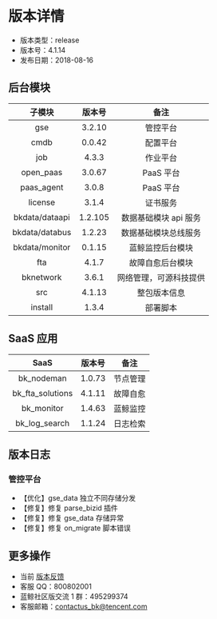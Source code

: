 # 版本详情

- 版本类型：release
- 版本号：4.1.14
- 发布日期：2018-08-16


## 后台模块

|     子模块     | 版本号  |          备注          |
|:--------------:|:-------:|:----------------------:|
|      gse       |  3.2.10  |        管控平台        |
|      cmdb      | 0.0.42  |        配置平台        |
|      job       |  4.3.3  |        作业平台        |
|   open_paas    | 3.0.67 |        PaaS 平台        |
|   paas_agent   |  3.0.8  |        PaaS 平台        |
|    license     |  3.1.4  |        证书服务        |
| bkdata/dataapi | 1.2.105 |  数据基础模块 api 服务   |
| bkdata/databus | 1.2.23  |  数据基础模块总线服务  |
| bkdata/monitor | 0.1.15  |    蓝鲸监控后台模块    |
|      fta       |  4.1.7  |    故障自愈后台模块    |
|   bknetwork    |  3.6.1  | 网络管理，可源科技提供 |
|      src       | 4.1.13  |      整包版本信息      |
|    install     |    1.3.4   |        部署脚本        |

## SaaS 应用

|       SaaS       | 版本号 |   备注   |
|:----------------:|:------:|:--------:|
|    bk_nodeman    | 1.0.73 | 节点管理 |
| bk_fta_solutions | 4.1.11 | 故障自愈 |
|    bk_monitor    | 1.4.63 | 蓝鲸监控 |
|  bk_log_search   | 1.1.24 | 日志检索 |

## 版本日志

### 管控平台

- 【优化】gse_data 独立不同存储分发
- 【修复】修复 parse_bizid 插件
- 【修复】修复 gse_data 存储异常
- 【修复】修复 on_migrate 脚本错误

## 更多操作

- 当前 [版本反馈](http://bk.tencent.com/s-mart/community)
- 客服 QQ：800802001
- 蓝鲸社区版交流 1 群：495299374
- 客服邮箱：contactus_bk@tencent.com
